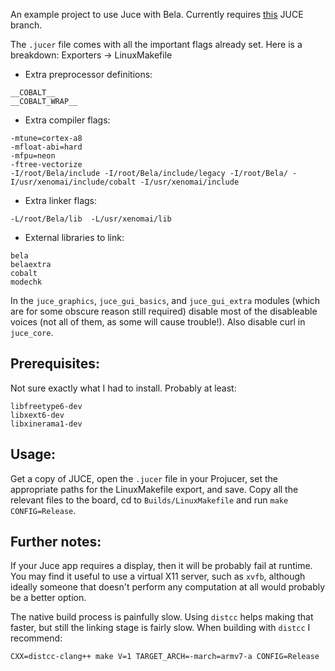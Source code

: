 An example project to use Juce with Bela. Currently requires [this](https://github.com/giuliomoro/JUCE/tree/fix/bela-fixes) JUCE branch.

The `.jucer` file comes with all the important flags already set. Here is a breakdown:
Exporters -> LinuxMakefile
- Extra preprocessor definitions:
```
__COBALT__
__COBALT_WRAP__
```
- Extra compiler flags:
```
-mtune=cortex-a8
-mfloat-abi=hard
-mfpu=neon
-ftree-vectorize
-I/root/Bela/include -I/root/Bela/include/legacy -I/root/Bela/ -I/usr/xenomai/include/cobalt -I/usr/xenomai/include
```
- Extra linker flags:
```
-L/root/Bela/lib  -L/usr/xenomai/lib
```
- External libraries to link:
```
bela
belaextra
cobalt
modechk
```

In the `juce_graphics`, `juce_gui_basics`, and `juce_gui_extra` modules (which are for some obscure reason still required) disable most of the disableable voices (not all of them, as some will cause trouble!). Also disable curl in `juce_core`.

## Prerequisites:

Not sure exactly what I had to install. Probably at least:

```
libfreetype6-dev
libxext6-dev
libxinerama1-dev
```

## Usage:

Get a copy of JUCE, open the `.jucer` file in your Projucer, set the appropriate paths for the LinuxMakefile export, and save. Copy all the relevant files to the board, cd to `Builds/LinuxMakefile` and run `make CONFIG=Release`.

## Further notes:

If your Juce app requires a display, then it will be probably fail at runtime. You may find it useful to use a virtual X11 server, such as `xvfb`, although ideally someone that doesn't perform any computation at all would probably be a better option.

The native build process is painfully slow. Using `distcc` helps making that faster, but still the linking stage is fairly slow. When building with `distcc` I recommend:
```
CXX=distcc-clang++ make V=1 TARGET_ARCH=-march=armv7-a CONFIG=Release
```

